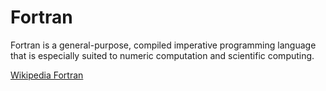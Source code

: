 # Fortran

Fortran is a general-purpose, compiled imperative programming language that is especially suited to numeric computation and scientific computing.

[Wikipedia Fortran](https://en.wikipedia.org/wiki/Fortran)